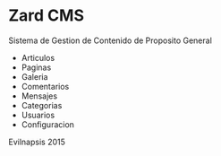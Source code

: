 # Zard CMS
Sistema de Gestion de Contenido de Proposito General

- Articulos
- Paginas
- Galeria
- Comentarios
- Mensajes
- Categorias
- Usuarios
- Configuracion

Evilnapsis 2015